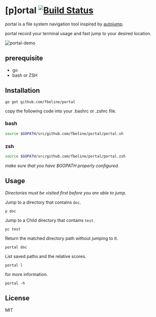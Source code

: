 # [p]ortal [![Build Status](https://travis-ci.org/fbeline/portal.svg?branch=master)](https://travis-ci.org/fbeline/portal)

portal is a file system navigation tool inspired by [autojump](https://github.com/wting/autojump).

portal record your terminal usage and fast jump to your desired location.

![portal-demo](https://user-images.githubusercontent.com/5730881/36635707-9abe098e-1998-11e8-970c-983e22e3289d.gif)

## prerequisite

- go
- bash or ZSH

## Installation

```
go get github.com/fbeline/portal
```
copy the following code into your .bashrc or .zshrc file.

### bash

```bash
source $GOPATH/src/github.com/fbeline/portal/portal.sh
```

### zsh

```bash
source $GOPATH/src/github.com/fbeline/portal/portal.zsh
```
*make sure that you have $GOPATH properly configured.*

## Usage

*Directories must be visited first before you are able to jump.*

Jump to a directory that contains `doc`.

```
p doc
```

Jump to a Child directory that contains `test`.

```
pc test
```

Return the matched directory path without jumping to it.

```
portal doc
```

List saved paths and the relative scores.

```
portal l
```

for more information.

```
portal -h
```

## License
MIT

